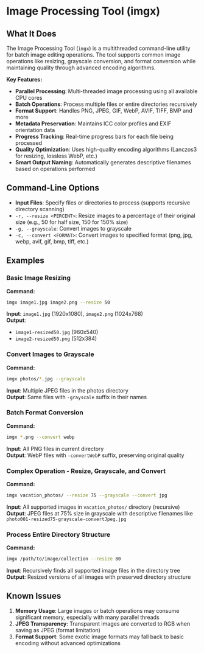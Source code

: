# Image Processing Tool (imgx)
## What It Does
The Image Processing Tool (`imgx`) is a multithreaded command-line utility for batch image editing operations. 
The tool supports common image operations like resizing, grayscale conversion, and format conversion while maintaining
quality through advanced encoding algorithms.

**Key Features:**
- **Parallel Processing**: Multi-threaded image processing using all available CPU cores
- **Batch Operations**: Process multiple files or entire directories recursively  
- **Format Support**: Handles PNG, JPEG, GIF, WebP, AVIF, TIFF, BMP and more
- **Metadata Preservation**: Maintains ICC color profiles and EXIF orientation data
- **Progress Tracking**: Real-time progress bars for each file being processed
- **Quality Optimization**: Uses high-quality encoding algorithms (Lanczos3 for resizing, lossless WebP, etc.)
- **Smart Output Naming**: Automatically generates descriptive filenames based on operations performed

## Command-Line Options
- **Input Files**: Specify files or directories to process (supports recursive directory scanning)
- `-r, --resize <PERCENT>`: Resize images to a percentage of their original size (e.g., 50 for half size, 150 for 150% size)
- `-g, --grayscale`: Convert images to grayscale
- `-c, --convert <FORMAT>`: Convert images to specified format (png, jpg, webp, avif, gif, bmp, tiff, etc.)

## Examples
### Basic Image Resizing
**Command:**
```bash
imgx image1.jpg image2.png --resize 50
```
**Input**: `image1.jpg` (1920x1080), `image2.png` (1024x768)  
**Output**: 
- `image1-resized50.jpg` (960x540)
- `image2-resized50.png` (512x384)

### Convert Images to Grayscale
**Command:**
```bash
imgx photos/*.jpg --grayscale
```
**Input**: Multiple JPEG files in the photos directory  
**Output**: Same files with `-grayscale` suffix in their names

### Batch Format Conversion
**Command:**
```bash
imgx *.png --convert webp
```
**Input**: All PNG files in current directory  
**Output**: WebP files with `-convertWebP` suffix, preserving original quality

### Complex Operation - Resize, Grayscale, and Convert
**Command:**
```bash
imgx vacation_photos/ --resize 75 --grayscale --convert jpg
```
**Input**: All supported images in `vacation_photos/` directory (recursive)  
**Output**: JPEG files at 75% size in grayscale with descriptive filenames like `photo001-resized75-grayscale-convertJpeg.jpg`

### Process Entire Directory Structure
**Command:**
```bash
imgx /path/to/image/collection --resize 80
```
**Input**: Recursively finds all supported image files in the directory tree  
**Output**: Resized versions of all images with preserved directory structure

## Known Issues
1. **Memory Usage**: Large images or batch operations may consume significant memory, especially with many parallel threads
2. **JPEG Transparency**: Transparent images are converted to RGB when saving as JPEG (format limitation)
3. **Format Support**: Some exotic image formats may fall back to basic encoding without advanced optimizations